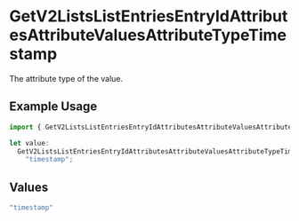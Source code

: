 # GetV2ListsListEntriesEntryIdAttributesAttributeValuesAttributeTypeTimestamp

The attribute type of the value.

## Example Usage

```typescript
import { GetV2ListsListEntriesEntryIdAttributesAttributeValuesAttributeTypeTimestamp } from "attio-js/models/operations/getv2listslistentriesentryidattributesattributevalues.js";

let value:
  GetV2ListsListEntriesEntryIdAttributesAttributeValuesAttributeTypeTimestamp =
    "timestamp";
```

## Values

```typescript
"timestamp"
```